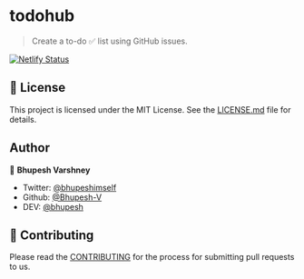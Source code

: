 # todohub

> Create a to-do ✅ list using GitHub issues.

[![Netlify Status](https://api.netlify.com/api/v1/badges/9c9c75f1-f7a7-4c92-8847-25995bdff7ba/deploy-status)](https://app.netlify.com/sites/todohub/deploys)

## :memo: License

This project is licensed under the MIT License. See the [LICENSE.md](LICENSE) file for details.

## Author

:bust_in_silhouette: **Bhupesh Varshney**

- Twitter: [@bhupeshimself](https://twitter.com/bhupeshimself)
- Github: [@Bhupesh-V](https://github.com/Bhupesh-V)
- DEV: [@bhupesh](https://dev.to/bhupesh)

## :wave: Contributing

Please read the [CONTRIBUTING](CONTRIBUTING.md) for the process for submitting pull requests to us.